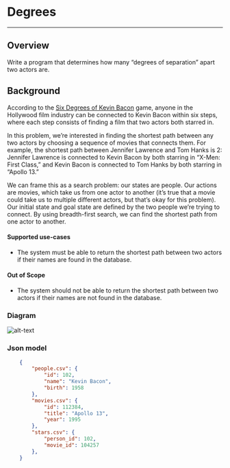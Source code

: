 # Degrees
---
## Overview
Write a program that determines how many “degrees of separation” apart two actors are.

## Background
According to the <a href="https://en.wikipedia.org/wiki/Six_Degrees_of_Kevin_Bacon">Six Degrees of Kevin Bacon</a> game, anyone in the Hollywood film industry can be connected to Kevin Bacon within six steps, where each step consists of finding a film that two actors both starred in.

In this problem, we’re interested in finding the shortest path between any two actors by choosing a sequence of movies that connects them. For example, the shortest path between Jennifer Lawrence and Tom Hanks is 2: Jennifer Lawrence is connected to Kevin Bacon by both starring in “X-Men: First Class,” and Kevin Bacon is connected to Tom Hanks by both starring in “Apollo 13.”

We can frame this as a search problem: our states are people. Our actions are movies, which take us from one actor to another (it’s true that a movie could take us to multiple different actors, but that’s okay for this problem). Our initial state and goal state are defined by the two people we’re trying to connect. By using breadth-first search, we can find the shortest path from one actor to another.

#### Supported use-cases
* The system must be able to return the shortest path between two actors if their names are found in the database.


#### Out of Scope 
* The system should not be able to return the shortest path between two actors if their names are not found in the database.


### Diagram
![alt-text](https://github.com/LeoZorzoli/CS50-AI-2021/blob/main/degrees/diagram.png)

### Json model
```json
    {
        "people.csv": {
            "id": 102,
            "name": "Kevin Bacon",
            "birth": 1958
        },
        "movies.csv": {
            "id": 112384,
            "title": "Apollo 13",
            "year": 1995
        },
        "stars.csv": {
            "person_id": 102,
            "movie_id": 104257
        },
    }
```


